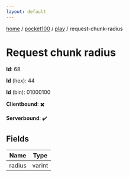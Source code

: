 ```yaml
---
layout: default
---
```


[home](/)  /  [pocket100](/protocol/pocket100)  /  [play](/protocol/pocket100/play)  /  request-chunk-radius

# Request chunk radius

**Id**: 68

**Id** (hex): 44

**Id** (bin): 01000100

**Clientbound**: ✖️

**Serverbound**: ✔️

## Fields

Name | Type
---|---
radius | varint


